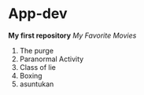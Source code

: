 # App-dev
**My first repository**
*My Favorite Movies*
1. The purge
2. Paranormal Activity
3. Class of lie
4. Boxing
5. asuntukan
